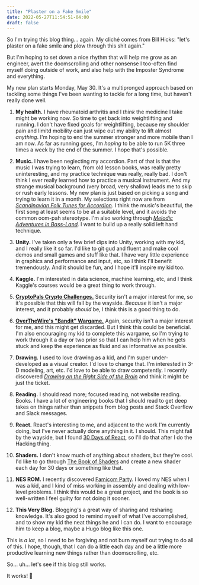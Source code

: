 ```yaml
---
title: "Plaster on a Fake Smile"
date: 2022-05-27T11:54:51-04:00
draft: false
---
```

So I'm trying this blog thing... again. My cliché comes from Bill Hicks: "let's plaster on a fake smile and plow through this shit again."

But I'm hoping to set down a nice rhythm that will help me grow as an engineer, avert the doomscrolling and other nonsense I too-often find myself doing outside of work, and also help with the Imposter Syndrome and everything.

My new plan starts Monday, May 30. It's a multipronged approach based on tackling some things I've been wanting to tackle for a long time, but haven't really done well.

1. **My health.** I have rheumatoid arthritis and I _think_ the medicine I take might be working now. So time to get back into weightlifting and running. I don't have fixed goals for weightlifting, because my shoulder pain and limitd mobility can just wipe out my ability to lift almost _anything_. I'm hoping to end the summer stronger and more mobile than I am now. As far as running goes, I'm _hoping_ to be able to run 5K three times a week by the end of the summer. I hope that's possible.

2. **Music.** I have been neglecting my accordion. Part of that is that the music I was trying to learn, from old lesson books, was really pretty uninteresting, and my practice technique was really, really bad. I don't think I ever really learned how to practice a musical instrument. And my strange musical background (very broad, very shallow) leads me to skip or rush early lessons. My new plan is just based on picking a song and trying to learn it in a month. My selections right now are from [_Scandinavian Folk Tunes for Accordion_](https://en.schott-music.com/shop/scandinavian-folk-tunes-for-accordion-no331019.html). I think the music's beautiful, the first song at least seems to be at a suitable level, and it avoids the common oom-pah stereotype. I'm also working through [_Melodic Adventures in Bass-Land_](https://www.amazon.com/Palmer-Hughes-Accordion-Melodic-Adventures-Bass-Land/dp/0739021729). I want to build up a really solid left hand technique.

3. **Unity.** I've taken only a few brief dips into Unity, working with my kid, and I really like it so far. I'd like to git gud and fluent and make cool demos and small games and stuff like that. I have very little experience in graphics and performance and input, etc, so I think I'll benefit tremendously. And it should be fun, and I hope it'll inspire my kid too.

4. **Kaggle.** I'm interested in data science, machine learning, etc, and I think Kaggle's courses would be a great thing to work through.

5. [**CryptoPals Crypto Challenges.**](https://cryptopals.com/) Security isn't a major interest for me, so it's possible that this will fall by the wayside. _Because_ it isn't a major interest, and it probably _should_ be, I think this is a good thing to do.

6. [**OverTheWire's "Bandit" Wargame.**](https://overthewire.org/wargames/bandit/) Again, security isn't a major interest for me, and this might get discarded. But I think this could be beneficial. I'm also encouraging my kid to complete this wargame, so I'm trying to work through it a day or two prior so that I can help him when he gets stuck and keep the experience as fluid and as informative as possible.

7. **Drawing.** I used to love drawing as a kid, and I'm super under-developed as a visual creator. I'd love to change that. I'm interested in 3-D modeling, art, etc. I'd love to be able to draw competently. I recently discovered [_Drawing on the Right Side of the Brain_](https://www.drawright.com/) and think it might be just the ticket.

8. **Reading.** I should read more; focused reading, not website reading.  Books.  I have a lot of engineering books that I should read to get deep takes on things rather than snippets from blog posts and Stack Overflow and Slack messages.

9. **React.** React's interesting to me, and adjacent to the work I'm currently doing, but I've never actually done anything in it.  I should.  This might fall by the wayside, but I found [30 Days of React](https://github.com/Asabeneh/30-Days-Of-React), so I'll do that after I do the Hacking thing.

10. **Shaders.** I don't know much of anything about shaders, but they're cool.  I'd like to go through [The Book of Shaders](https://thebookofshaders.com/) and create a new shader each day for 30 days or something like that.

11. **NES ROM.** I recently discovered [Famicom Party](https://famicom.party/book/).  I loved my NES when I was a kid, and I kind of miss working in assembly and dealing with low-level problems.  I think this would be a great project, and the book is so well-written I feel guilty for not doing it sooner.

12. **This Very Blog.** Blogging's a great way of sharing and resharing knowledge.  It's also good to remind myself of what I've accomplished, and to show my kid the neat things he and I can do.  I want to encourage him to keep a blog, maybe a Hugo blog like this one.

This is _a lot_, so I need to be forgiving and not burn myself out trying to do all of this.  I hope, though, that I can do a little each day and be a little more productive learning new things rather than doomscrolling, etc.

So... uh... let's see if this blog still works.

It works! :tada:
